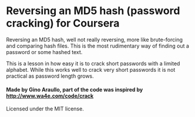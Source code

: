 Reversing an MD5 hash (password cracking) for Coursera
==
Reversing an MD5 hash, well not really reversing, more like brute-forcing and comparing hash files. This is the most rudimentary way of finding out a password or some hashed text.

This is a lesson in how easy it is to crack short passwords
with a limited alphabet.  While this works well to crack
very short passwords it is not practical as password
length grows.

#### Made by Gino Araullo, part of the code was inspired by http://www.wa4e.com/code/crack

Licensed under the MIT license.
